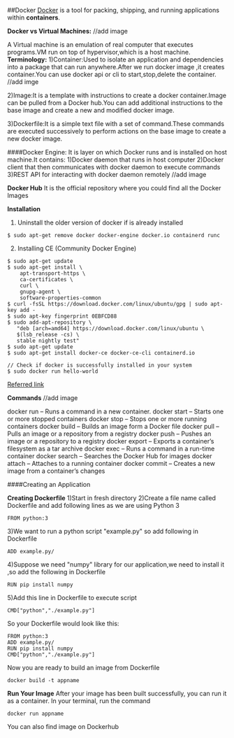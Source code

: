 ##Docker
[Docker](https://www.docker.com/) is a tool for packing, shipping, and running applications within **containers**.

**Docker vs Virtual Machines:**
//add image


A Virtual machine is an emulation of real computer that executes programs.VM run on top of hypervisor,which is a host machine.
**Terminology:**
1)Container:Used to isolate an application and dependencies into a package that can run anywhere.After we run docker image ,it creates container.You can use docker api or cli to start,stop,delete the container.
//add imge

2)Image:It is a template with instructions to create a docker container.Image can be pulled from a Docker hub.You can add additional instructions to the base image and create a new and modified docker image.

3)Dockerfile:It is a simple text file with a set of command.These commands are executed successively to perform actions on the base image to create a new docker image.

####Docker Engine:
It is layer on which Docker runs and is installed on host machine.It contains:
1)Docker daemon that runs in host computer
2)Docker client that then communicates with docker daemon to execute commands
3)REST API for interacting with docker daemon remotely
//add image

**Docker Hub**
It is the official repository where you could find all the Docker Images  

**Installation**

1. Uninstall the older version of docker if is already installed
```
$ sudo apt-get remove docker docker-engine docker.io containerd runc
```

2. Installing CE (Community Docker Engine)

```
$ sudo apt-get update
$ sudo apt-get install \
    apt-transport-https \
    ca-certificates \
    curl \
    gnupg-agent \
    software-properties-common
$ curl -fsSL https://download.docker.com/linux/ubuntu/gpg | sudo apt-key add -
$ sudo apt-key fingerprint 0EBFCD88
$ sudo add-apt-repository \
   "deb [arch=amd64] https://download.docker.com/linux/ubuntu \
   $(lsb_release -cs) \
   stable nightly test"
$ sudo apt-get update
$ sudo apt-get install docker-ce docker-ce-cli containerd.io

// Check if docker is successfully installed in your system
$ sudo docker run hello-world
```

[Referred link](https://docs.docker.com/install/linux/docker-ce/ubuntu/)

**Commands**
//add image

docker run – Runs a command in a new container.
docker start – Starts one or more stopped containers
docker stop – Stops one or more running containers
docker build – Builds an image form a Docker file
docker pull – Pulls an image or a repository from a registry
docker push – Pushes an image or a repository to a registry
docker export – Exports a container’s filesystem as a tar archive
docker exec – Runs a command in a run-time container
docker search – Searches the Docker Hub for images
docker attach – Attaches to a running container
docker commit – Creates a new image from a container’s changes

####Creating an Application

**Creating Dockerfile**
1)Start in fresh directory
2)Create a file name called Dockerfile and add following lines as we are using Python 3
```
FROM python:3
```
3)We want to run a python script "example.py" so add following in Dockerfile
```
ADD example.py/
```
4)Suppose we need "numpy" library for our application,we need to install it ,so add the following in Dockerfile
```
RUN pip install numpy
```
5)Add this line in Dockerfile to execute script
```
CMD["python","./example.py"]
```

So your Dockerfile would look like this:
```
FROM python:3
ADD example.py/
RUN pip install numpy
CMD["python","./example.py"]
```

Now you are ready to build an image from Dockerfile
```
docker build -t appname
```

**Run Your Image**
After your image has been built successfully, you can run it as a container. In your terminal, run the command
```
docker run appname
```

You can also find image on Dockerhub
